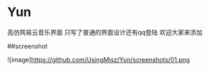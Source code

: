 # Yun
高仿网易云音乐界面
只写了普通的界面设计还有qq登陆
欢迎大家来添加





##screenshot

![image]https://github.com/UsingMisz/Yun/screenshots/01.png
